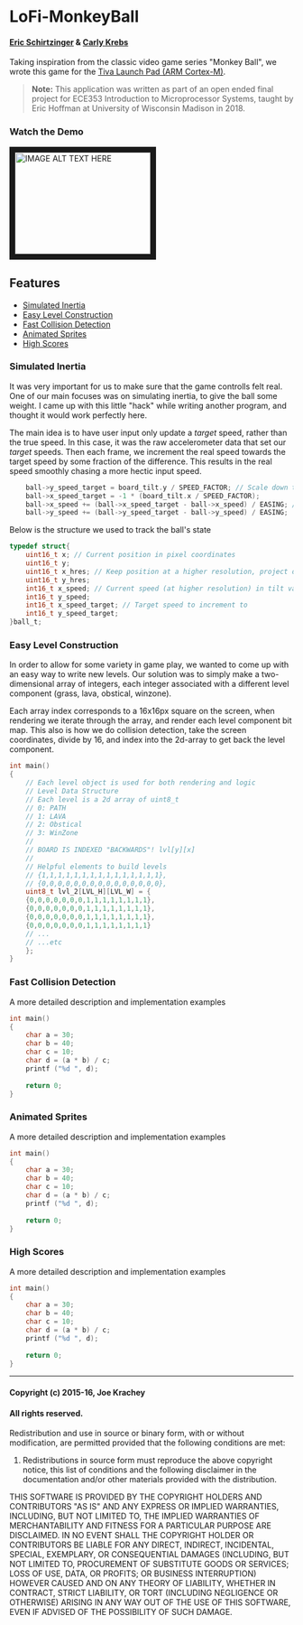 # LoFi-MonkeyBall
#### [Eric Schirtzinger](https://github.com/eschirtz) & [Carly Krebs](https://github.com/krebcarl)

Taking inspiration from the classic video game series "Monkey Ball", we wrote this game for the [Tiva Launch Pad (ARM Cortex-M)](http://processors.wiki.ti.com/index.php/Tiva_C_Series_LaunchPads).

>**Note:** This application was written as part of an open ended final project for ECE353 Introduction to Microprocessor Systems, taught by Eric Hoffman at University of Wisconsin Madison in 2018.

### Watch the Demo

<a href="http://www.youtube.com/watch?feature=player_embedded&v=pqWpO7V8EQA
" target="_blank"><img src="http://img.youtube.com/vi/pqWpO7V8EQA/0.jpg" 
alt="IMAGE ALT TEXT HERE" width="240" height="180" border="10" /></a>

## Features
+ [Simulated Inertia](#simulated-inertia)
+ [Easy Level Construction](#easy-level-construction)
+ [Fast Collision Detection](#fast-collision-detection)
+ [Animated Sprites](#animated-sprites)
+ [High Scores](#high-scores)

### Simulated Inertia
It was very important for us to make sure that the game controlls felt real. One of our main focuses was on simulating inertia, to give the ball some weight. I came up with this little "hack" while writing another program, and thought it would work perfectly here.

The main idea is to have user input only update a *target* speed, rather than the true speed. In this case, it was the raw accelerometer data that set our *target* speeds. Then each frame, we increment the real speed towards the target speed by some fraction of the difference. This results in the real speed smoothly chasing a more hectic input speed.
```C
	ball->y_speed_target = board_tilt.y / SPEED_FACTOR; // Scale down the input data
	ball->x_speed_target = -1 * (board_tilt.x / SPEED_FACTOR); 
	ball->x_speed += (ball->x_speed_target - ball->x_speed) / EASING; // Update "real" speed
	ball->y_speed += (ball->y_speed_target - ball->y_speed) / EASING;
```
Below is the structure we used to track the ball's state
```C
typedef struct{
	uint16_t x; // Current position in pixel coordinates
	uint16_t y; 
	uint16_t x_hres; // Keep position at a higher resolution, project down to pixel coordinates when rendering
	uint16_t y_hres; 
	int16_t x_speed; // Current speed (at higher resolution) in tilt values
	int16_t y_speed; 
	int16_t x_speed_target; // Target speed to increment to
	int16_t y_speed_target; 
}ball_t; 
```
### Easy Level Construction
In order to allow for some variety in game play, we wanted to come up with an easy way to write new levels. Our solution was to simply make a two-dimensional array of integers, each integer associated with a different level component (grass, lava, obstical, winzone).

Each array index corresponds to a 16x16px square on the screen, when rendering we iterate through the array, and render each level component bit map. This also is how we do collision detection, take the screen coordinates, divide by 16, and index into the 2d-array to get back the level component.

```C
int main()
{
	// Each level object is used for both rendering and logic
	// Level Data Structure
	// Each level is a 2d array of uint8_t
	// 0: PATH
	// 1: LAVA
	// 2: Obstical
	// 3: WinZone
	//
	// BOARD IS INDEXED "BACKWARDS"! lvl[y][x] 
	//
	// Helpful elements to build levels
	// {1,1,1,1,1,1,1,1,1,1,1,1,1,1,1},
	// {0,0,0,0,0,0,0,0,0,0,0,0,0,0,0},
	uint8_t lvl_2[LVL_H][LVL_W] = {
	{0,0,0,0,0,0,0,1,1,1,1,1,1,1,1},
	{0,0,0,0,0,0,0,1,1,1,1,1,1,1,1},
	{0,0,0,0,0,0,0,1,1,1,1,1,1,1,1},
	{0,0,0,0,0,0,0,1,1,1,1,1,1,1,1} 
	// ...
	// ...etc
	};
}
```
### Fast Collision Detection
A more detailed description and implementation examples
```C
int main()
{
    char a = 30;
    char b = 40;
    char c = 10;
    char d = (a * b) / c;
    printf ("%d ", d);
 
    return 0;
}
```
### Animated Sprites
A more detailed description and implementation examples
```C
int main()
{
    char a = 30;
    char b = 40;
    char c = 10;
    char d = (a * b) / c;
    printf ("%d ", d);
 
    return 0;
}
```
### High Scores
A more detailed description and implementation examples
```C
int main()
{
    char a = 30;
    char b = 40;
    char c = 10;
    char d = (a * b) / c;
    printf ("%d ", d);
 
    return 0;
}
```
___

#### Copyright (c) 2015-16, Joe Krachey
#### All rights reserved.
Redistribution and use in source or binary form, with or without modification, are permitted provided that the following conditions are met:

1. Redistributions in source form must reproduce the above copyright notice, this list of conditions and the following disclaimer in the documentation and/or other materials provided with the distribution.

THIS SOFTWARE IS PROVIDED BY THE COPYRIGHT HOLDERS AND CONTRIBUTORS "AS IS" AND ANY EXPRESS OR IMPLIED WARRANTIES, INCLUDING, BUT NOT LIMITED TO, THE IMPLIED WARRANTIES OF MERCHANTABILITY AND FITNESS FOR A PARTICULAR PURPOSE ARE DISCLAIMED. IN NO EVENT SHALL THE COPYRIGHT HOLDER OR CONTRIBUTORS BE LIABLE FOR ANY DIRECT, INDIRECT, INCIDENTAL, SPECIAL, EXEMPLARY, OR CONSEQUENTIAL DAMAGES (INCLUDING, BUT NOT LIMITED TO, PROCUREMENT OF SUBSTITUTE GOODS OR SERVICES; LOSS OF USE, DATA, OR PROFITS; OR BUSINESS INTERRUPTION) HOWEVER CAUSED AND ON ANY THEORY OF LIABILITY, WHETHER IN CONTRACT, STRICT LIABILITY, OR TORT (INCLUDING NEGLIGENCE OR OTHERWISE) ARISING IN ANY WAY OUT OF THE USE OF THIS SOFTWARE, EVEN IF ADVISED OF THE POSSIBILITY OF SUCH DAMAGE.
